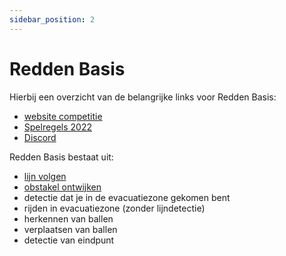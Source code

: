 ```yaml
---
sidebar_position: 2
---
```


# Redden Basis

Hierbij een overzicht van de belangrijke links voor Redden Basis:
- [website competitie](https://www.robocupjunior.nl/redden-basis/)
- [Spelregels 2022](https://www.robocupjunior.nl/wp-content/uploads/2021/12/Redden-Basis-2022.pdf)
- [Discord](https://discord.com/channels/900836668364455967/1028318828142276648)

Redden Basis bestaat uit:
- [lijn volgen](3_lijnvolgen.md)
- [obstakel ontwijken](4_obstakels.md)
- detectie dat je in de evacuatiezone gekomen bent
- rijden in evacuatiezone (zonder lijndetectie)
- herkennen van ballen
- verplaatsen van ballen
- detectie van eindpunt




